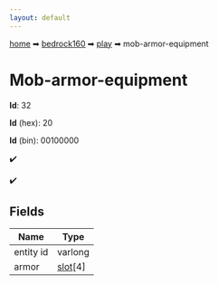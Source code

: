 ```yaml
---
layout: default
---
```


[home](/) ➡ [bedrock160](/protocol/bedrock160) ➡ [play](/protocol/bedrock160/play) ➡ mob-armor-equipment

# Mob-armor-equipment

**Id**: 32

**Id** (hex): 20

**Id** (bin): 00100000

✔️

✔️

## Fields

Name | Type
---|---
entity id | varlong
armor | [slot](/protocol/bedrock160/types/slot)[4]

